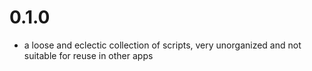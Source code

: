 # 0.1.0

* a loose and eclectic collection of scripts, very unorganized and not suitable for reuse in other apps